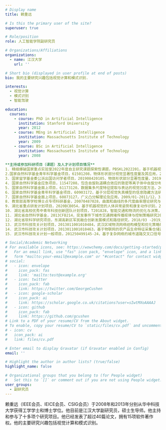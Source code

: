 ```yaml
---
# Display name
title: 赖重远

# Is this the primary user of the site?
superuser: true

# Role/position
role: 人工智能学院副研究员

# Organizations/Affiliations
organizations:
  - name: 江汉大学
    url: ''

# Short bio (displayed in user profile at end of posts)
bio: 我的主要研究兴趣包括视觉计算和模式识别.

interests:
  - 视觉计算
  - 模式识别
  - 智能驾驶

education:
  courses:
    - course: PhD in Artificial Intelligence
      institution: Stanford University
      year: 2012
    - course: MEng in Artificial Intelligence
      institution: Massachusetts Institute of Technology
      year: 2009
    - course: BSc in Artificial Intelligence
      institution: Massachusetts Institute of Technology
      year: 2008
      
**主持或参加科研项目（课题）及人才计划项目情况**
1. 精细爆破国家重点实验室2022年度自主研究课题探索性课题，PBSKL2022201，基于机器视觉的爆破飞石检测及轨迹预测，2022/05-2024/05，20万元，在研，主持
2.国家自然科学基金青年科学基金项目，61501208，物体形状部分视觉显著性度量及其应用，2016/01-2018/12，19万元，已结题，主持
3. 国家留学基金委公派出国访问学者项目，201908420105，物体形状部分显著性度量，2019/10-2020/10，2.28万美元，已结题，主持
4. 国家自然科学基金应急项目，11547208，包含自旋轨道耦合效应的致密等离子体中自旋分布驱动的光增益，2016/01-2016/12，4万元，已结题，参加
5. 国家自然科学基金面上项目，61173120，数据集多尺度特征提取与表达的视觉凹度方法，2012/01-2015/12、56万元，已结题，参加
6. 国家自然科学基金青年科学基金项目，60903172，基于分层视觉失真模型的信息隐藏方法研究，2010/01-2012/12，17万元，已结题，参加
7. 国家自然科学基金面上项目，60873127，广义凸分解理论及应用，2009/01-2011/12，33万元，已结题，参加
8. 教育部高等学校博士点专项科研基金，20070487028，曲面和曲线的多尺度曲率理论研究与应用，2008/01-2010/12、6万元，已结题，参加
9. 湖北省重点研发计划项目，2020BCB054，基于机器视觉的人体异常姿势和康复动作识别，2020/09-2022/07、30万元，在研，参加
10. 湖北省高校优秀中青年科技创新团队计划项目，T201828，智能交通和物流的优化与决策，2017/12-2021/12，20万元，已结题，参加
11. 湖北省自然科学基金，2013CFB214，突发事件下城市交通拥堵传播规律与控制策略研究2013/09-2014/12，5万元，已结题，参加
12. 湖北省软科学研究项目，东湖高新区军民融合创新发展模式和路径研究，2018/03 -2019/05, 3万元，已结题，参加
13. 武汉市科技攻关计划项目，2013011001010484，武汉区域物流网络结构模型和优化策略研究，2013/03-2014/12，25万元，已结题，参加
14. 武汉市科技攻关计划项目，2013011001010463，基于物联网的农产品生命特征采集仓储调度优化系统开发，2013/03-2014/12，25万元，已结题，参加
15. 武汉市科技攻关计划一般项目，201250499145-24，基于复杂网络的城市道路交叉口信号控制，2012/05-2014/12，7万元，已结题，参加

# Social/Academic Networking
# For available icons, see: https://wowchemy.com/docs/getting-started/page-builder/#icons
#   For an email link, use "fas" icon pack, "envelope" icon, and a link in the
#   form "mailto:your-email@example.com" or "#contact" for contact widget.
# social:
#   - icon: envelope
#     icon_pack: fas
#     link: 'mailto:test@example.org'
#   - icon: twitter
#     icon_pack: fab
#     link: https://twitter.com/GeorgeCushen
#   - icon: google-scholar
#     icon_pack: ai
#     link: https://scholar.google.co.uk/citations?user=sIwtMXoAAAAJ
#   - icon: github
#     icon_pack: fab
#     link: https://github.com/gcushen
# Link to a PDF of your resume/CV from the About widget.
# To enable, copy your resume/CV to `static/files/cv.pdf` and uncomment the lines below.
# - icon: cv
#   icon_pack: ai
#   link: files/cv.pdf

# Enter email to display Gravatar (if Gravatar enabled in Config)
email: ''

# Highlight the author in author lists? (true/false)
highlight_name: false

# Organizational groups that you belong to (for People widget)
#   Set this to `[]` or comment out if you are not using People widget.
user_groups:
  - 副研究员
---
```


赖重远（IEEE会员、IEICE会员、CSIG会员）于2008年和2013年分别从华中科技大学获得工学学士和博士学位。他目前是江汉大学副研究员，硕士生导师。他主持和参与了十多项个研究项目。他已经发表了超过40篇论文，拥有15项软件著作权。他的主要研究兴趣包括视觉计算和模式识别。

